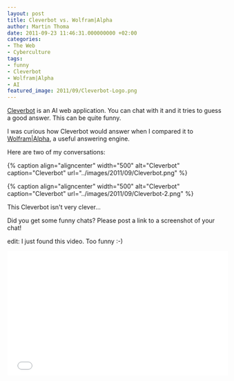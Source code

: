 ```yaml
---
layout: post
title: Cleverbot vs. Wolfram|Alpha
author: Martin Thoma
date: 2011-09-23 11:46:31.000000000 +02:00
categories:
- The Web
- Cyberculture
tags:
- funny
- Cleverbot
- Wolfram|Alpha
- AI
featured_image: 2011/09/Cleverbot-Logo.png
---
```

<a href="http://cleverbot.com/" title="Cleverbot">Cleverbot</a> is an AI web application. You can chat with it and it tries to guess a good answer. This can be quite funny.

I was curious how Cleverbot would answer when I compared it to <a href="http://www.wolframalpha.com/" title="answer engine">Wolfram|Alpha</a>, a useful answering engine. 

Here are two of my conversations:

{% caption align="aligncenter" width="500" alt="Cleverbot" caption="Cleverbot" url="../images/2011/09/Cleverbot.png" %}

{% caption align="aligncenter" width="500" alt="Cleverbot" caption="Cleverbot" url="../images/2011/09/Cleverbot-2.png" %}

This Cleverbot isn't very clever...

Did you get some funny chats? Please post a link to a screenshot of your chat!

edit: I just found this video. Too funny :-)

<iframe width="512" height="288" src="//www.youtube-nocookie.com/embed/WnzlbyTZsQY" frameborder="0" allowfullscreen></iframe>